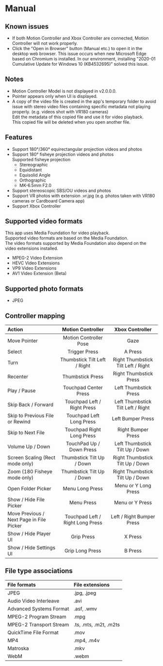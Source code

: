 # Manual

## Known issues
- If both Motion Controller and Xbox Controller are connected, Motion Controller will not work properly.
- Click the "Open in Browser" button (Manual etc.) to open it in the desktop web browser. This issue occurs when new Microsoft Edge based on Chromium is installed. In our environment, installing "2020-01 Cumulative Update for Windows 10 (KB4532695)" solved this issue.

## Notes
- Motion Controller Model is not displayed in v2.0.0.0.
- Pointer appears only when UI is displayed.
- A copy of the video file is created in the app's temporary folder to avoid issue with stereo video files containing specific metadata not playing properly. (e.g. videos shot with VR180 cameras)  
  Edit the metadata of this copied file and use it for video playback.  
  This copied file will be deleted when you open another file.

## Features
- Support 180°/360° equirectangular projection videos and photos
- Support 180° fisheye projection videos and photos  
  Supported fisheye projection  
  - Stereographic
  - Equidistant
  - Equisolid Angle
  - Orthographic
  - MK-6.5mm F2.0
- Support stereoscopic SBS/OU videos and photos
- Support VR photos with extension .vr.jpg (e.g. photos taken with VR180 cameras or Cardboard Camera app)
- Support Xbox Controller

## Supported video formats
This app uses Media Foundation for video playback.  
Supported video formats are based on the Media Foundation.  
The video formats supported by Media Foundation also depend on the video extensions installed.
- MPEG-2 Video Extension
- HEVC Video Extensions
- VP9 Video Extensions
- AV1 Video Extension (Beta)

## Supported photo formats
- JPEG

## Controller mapping
| Action                  | Motion Controller            | Xbox Controller
| :---------------------- | :--------------------------: | :-------------:
| Move Pointer            | Motion Controller Pose       | Gaze
| Select                  | Trigger Press                | A Press
| Turn                    | Thumbstick Tilt Left / Right | Right Thumbstick Tilt Left / Right
| Recenter                | Thumbstick Press             | Right Thumbstick Press
| Play / Pause            | Touchpad Center Press        | Left Thumbstick Press
| Skip Back / Forward     | Touchpad Left / Right Press  | Left Thumbstick Tilt Left / Right
| Skip to Previous File or Rewind | Touchpad Left Long Press | Left Bumper Press
| Skip to Next File       | Touchpad Right Long Press | Right Bumper Press
| Volume Up / Down        | TouchPad Up / Down Press     | Left Thumbstick Tilt Up / Down
| Screen Scaling (Rect mode only) | Thumbstick Tilt Up / Down | Right Thumbstick Tilt Up / Down
| Zoom (180 Fisheye mode only) | Thumbstick Tilt Up / Down | Right Thumbstick Tilt Up / Down
| Open Folder Picker      | Menu Long Press              | Menu or Y Long Press
| Show / Hide File Picker | Menu Press                   | Menu or Y Press
| Move Previous / Next Page in File Picker | Touchpad Left / Right Long Press | Left / Right Bumper Press
| Show / Hide Player UI   | Grip Press                   | X Press
| Show / Hide Settings UI | Grip Long Press              | B Press

## File type associations
| File formats            | File extensions
| :---------------------- | :----
| JPEG                    | .jpg, .jpeg
| Audio Video Interleave  | .avi
| Advanced Systems Format | .asf, .wmv
| MPEG-2 Program Stream   | .mpg
| MPEG-2 Transport Stream | .ts, .mts, .m2t, .m2ts
| QuickTime File Format   | .mov
| MP4                     | .mp4, .m4v
| Matroska                | .mkv
| WebM                    | .webm
